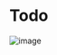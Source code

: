 # Todo
![image](https://user-images.githubusercontent.com/63398853/177621138-4d02d5c7-972a-4d71-b97a-bcf3c92b6f68.png)


